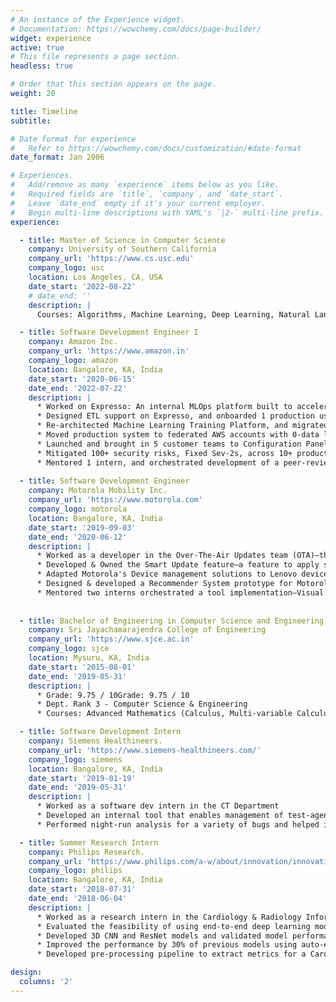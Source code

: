 ```yaml
---
# An instance of the Experience widget.
# Documentation: https://wowchemy.com/docs/page-builder/
widget: experience
active: true
# This file represents a page section.
headless: true

# Order that this section appears on the page.
weight: 20

title: Timeline
subtitle:

# Date format for experience
#   Refer to https://wowchemy.com/docs/customization/#date-format
date_format: Jan 2006

# Experiences.
#   Add/remove as many `experience` items below as you like.
#   Required fields are `title`, `company`, and `date_start`.
#   Leave `date_end` empty if it's your current employer.
#   Begin multi-line descriptions with YAML's `|2-` multi-line prefix.
experience:

  - title: Master of Science in Computer Science
    company: University of Southern California
    company_url: 'https://www.cs.usc.edu'
    company_logo: usc
    location: Los Angeles, CA, USA
    date_start: '2022-08-22'
    # date_end: ''
    description: |
      Courses: Algorithms, Machine Learning, Deep Learning, Natural Language Processing

  - title: Software Development Engineer I
    company: Amazon Inc.
    company_url: 'https://www.amazon.in'
    company_logo: amazon
    location: Bangalore, KA, India
    date_start: '2020-06-15'
    date_end: '2022-07-22'
    description: |
      * Worked on Expresso: An internal MLOps platform built to accelerate experimentation and deployment of ML models
      * Designed ETL support on Expresso, and onboarded 1 production use case.
      * Re-architected Machine Learning Training Platform, and migrated 90+ production models with 0 error.
      * Moved production system to federated AWS accounts with 0-data loss and minimal availability impact.
      * Launched and brought in 5 customer teams to Configuration Panel, CLI, and Web UI.
      * Mitigated 100+ security risks, Fixed Sev-2s, across 10+ production pipelines owned by Expresso team.
      * Mentored 1 intern, and orchestrated development of a peer-review component on Expresso.
  
  - title: Software Development Engineer
    company: Motorola Mobility Inc.
    company_url: 'https://www.motorola.com'
    company_logo: motorola
    location: Bangalore, KA, India
    date_start: '2019-09-03'
    date_end: '2020-06-12'
    description: |
      * Worked as a developer in the Over-The-Air Updates team (OTA)—that owns software upgrades solution for Motorola devices world-wide
      * Developed & Owned the Smart Update feature—a feature to apply software upgrades seamlessly & securely, thereby enhancing user experience—for a line of classic Motorola phones (100K+ devices world-wide).
      * Adapted Motorola's Device management solutions to Lenovo device specifications 
      * Designed & developed a Recommender System prototype for Motorola’s ‘Hello-You’ app 
      * Mentored two interns orchestrated a tool implementation—Visual Log Analyzer—for an internal hackathon
    
        
  - title: Bachelor of Engineering in Computer Science and Engineering
    company: Sri Jayachamarajendra College of Engineering
    company_url: 'https://www.sjce.ac.in'
    company_logo: sjce
    location: Mysuru, KA, India
    date_start: '2015-08-01'
    date_end: '2019-05-31'
    description: |
      * Grade: 9.75 / 10Grade: 9.75 / 10
      * Dept. Rank 3 - Computer Science & Engineering
      * Courses: Advanced Mathematics (Calculus, Multi-variable Calculus, Fourier Series, Transforms, Probability & Statistics), Data Structures, Algorithms, Discrete Mathematics, Neural Networks and Fuzzy Logic, Data Mining, Linear Algebra, Object-Oriented Programming, Unix & Shell Programming, Operating Systems, Databases, Systems Programming, Compilers, Computer Networks, Principles of Programming Languages, Software Engineering, Finite-Automata, File Structures, MicroProcessors, Digital System Design, Cryptography & Network Security, Web Technologies, Big Data Analytics, Data Compression, Cloud Computing, Mobile Communications, Enterprise Resource Planning

  - title: Software Development Intern
    company: Siemens Healthineers.
    company_url: 'https://www.siemens-healthineers.com/'
    company_logo: siemens
    location: Bangalore, KA, India
    date_start: '2019-01-19'
    date_end: '2019-05-31'
    description: |
      * Worked as a software dev intern in the CT Department
      * Developed an internal tool that enables management of test-agent machines
      * Performed night-run analysis for a variety of bugs and helped in fixing them

  - title: Summer Research Intern
    company: Philips Research.
    company_url: 'https://www.philips.com/a-w/about/innovation/innovation-hubs/bangalore.html'
    company_logo: philips
    location: Bangalore, KA, India
    date_start: '2018-07-31'
    date_end: '2018-06-04'
    description: |
      * Worked as a research intern in the Cardiology & Radiology Informatics Department
      * Evaluated the feasibility of using end-to-end deep learning models to detect brain hemorrhage in non-contrast head CTs 
      * Developed 3D CNN and ResNet models and validated model performances using class-activation heat map reconstruction 
      * Improved the performance by 30% of previous models using auto-encoder, and pre-processing techniques
      * Developed pre-processing pipeline to extract metrics for a Carotid Artery Screening project

design:
  columns: '2'
---
```

